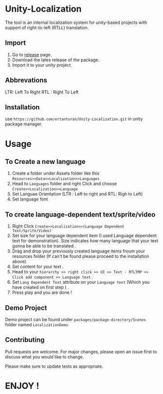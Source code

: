 # Unity-Localization

The tool is an internal localization system for unity-based projects with support of right-to-left (RTLL) translation. 


## Import

1. Go to [release](https://github.com/ertanturan/Unity-Localization/releases) page.
2. Download the lates release of the package.
3. Import it to your unity project.

## Abbrevations

LTR: Left To Right
RTL : Right To Left

## Installation

use `https://github.com/ertanturan/Unity-Localization.git` in unity package manager.
# Usage

## To Create a new language
1. Create a folder under Assets folder like this `Resources>>Data>>Localization>>Languages`
2. Head to `Languages` folder and right Click and choose `Create>>Localization>>Language`
3. Set Languae Orientation (LTR : Left to right and RTL: Righ to Left)
4. Set language font

## To create language-dependent text/sprite/video
1. Right Click `Create>>Localization>>(Language Dependent Text/Sprite/Video)`
2. Set size for your language dependent item (I used Language dependent text for demonstration). Size indicates how many language that your text gonna be able to be translated .
3. Drag and drop your previously created language items froum your resources folder (If can't be found please proceed to the installation above)
4. Set content for your text .
5. Head to your `hierarchy >> right click >> UI >> Text - RTLTMP >> Click add component >> Language text` .
6. Set `Lang Dependent Text` attribute on your `Language text` (Which you have created on first step ) .
7. Press play and you are done !

## Demo Project

Demo project can be found under `packages/package-directory/Scenes` folder named `LocalizationDemo`

## Contributing
Pull requests are welcome. For major changes, please open an issue first to discuss what you would like to change.

Please make sure to update tests as appropriate.


# ENJOY !
